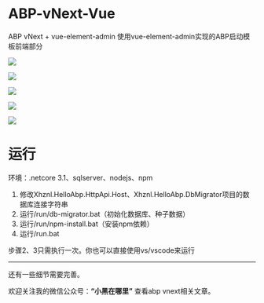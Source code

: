 # ABP-vNext-Vue
ABP vNext + vue-element-admin 
使用vue-element-admin实现的ABP启动模板前端部分

![](https://img2020.cnblogs.com/blog/610959/202008/610959-20200819225612137-1997525523.png)

![](https://img2020.cnblogs.com/blog/610959/202008/610959-20200819225759445-2050487330.png)

![](https://img2020.cnblogs.com/blog/610959/202008/610959-20200819225844482-1130287626.png)

![](https://img2020.cnblogs.com/blog/610959/202008/610959-20200821223023332-2042194059.png)

![](https://img2020.cnblogs.com/blog/610959/202008/610959-20200824160701611-540824840.png)


# 运行

环境：.netcore 3.1、sqlserver、nodejs、npm

1. 修改Xhznl.HelloAbp.HttpApi.Host、Xhznl.HelloAbp.DbMigrator项目的数据库连接字符串
2. 运行/run/db-migrator.bat（初始化数据库、种子数据）
3. 运行/run/npm-install.bat（安装npm依赖）
4. 运行/run.bat

步骤2、3只需执行一次。你也可以直接使用vs/vscode来运行

----

还有一些细节需要完善。

欢迎关注我的微信公众号：**“小黑在哪里”** 查看abp vnext相关文章。
